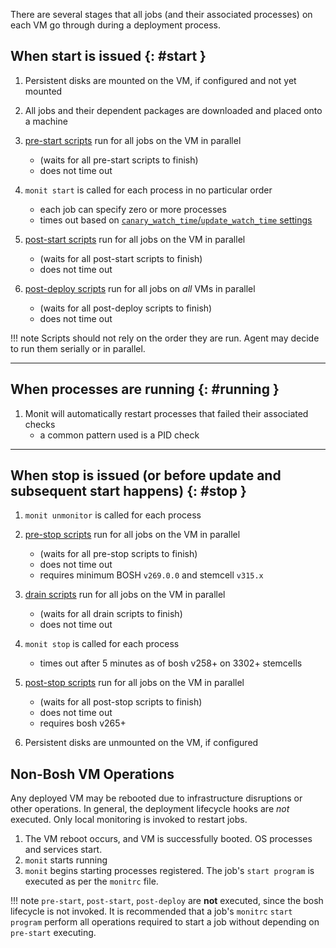 There are several stages that all jobs (and their associated processes) on each VM go through during a deployment process.

## When start is issued {: #start }

1. Persistent disks are mounted on the VM, if configured and not yet mounted

1. All jobs and their dependent packages are downloaded and placed onto a machine

1. [pre-start scripts](pre-start.md) run for all jobs on the VM in parallel
	- (waits for all pre-start scripts to finish)
	- does not time out

1. `monit start` is called for each process in no particular order
	- each job can specify zero or more processes
	- times out based on [`canary_watch_time`/`update_watch_time` settings](manifest-v2.md#update)

1. [post-start scripts](post-start.md) run for all jobs on the VM in parallel
	- (waits for all post-start scripts to finish)
	- does not time out

1. [post-deploy scripts](post-deploy.md) run for all jobs on *all* VMs in parallel
	- (waits for all post-deploy scripts to finish)
	- does not time out

!!! note
    Scripts should not rely on the order they are run. Agent may decide to run them serially or in parallel.

---
## When processes are running {: #running }

1. Monit will automatically restart processes that failed their associated checks
	- a common pattern used is a PID check

---
## When stop is issued (or before update and subsequent start happens) {: #stop }

1. `monit unmonitor` is called for each process

1. [pre-stop scripts](pre-stop.md) run for all jobs on the VM in parallel
	- (waits for all pre-stop scripts to finish)
	- does not time out
	- requires minimum BOSH `v269.0.0` and stemcell `v315.x`

1. [drain scripts](drain.md) run for all jobs on the VM in parallel
	- (waits for all drain scripts to finish)
	- does not time out

1. `monit stop` is called for each process
	- times out after 5 minutes as of bosh v258+ on 3302+ stemcells

1. [post-stop scripts](post-stop.md) run for all jobs on the VM in parallel
	- (waits for all post-stop scripts to finish)
	- does not time out
	- requires bosh v265+

1. Persistent disks are unmounted on the VM, if configured

## Non-Bosh VM Operations

Any deployed VM may be rebooted due to infrastructure disruptions or other operations. In general, the deployment lifecycle hooks are _not_ executed. Only local monitoring is invoked to restart jobs.

1. The VM reboot occurs, and VM is successfully booted. OS processes and services start.
1. `monit` starts running
1. `monit` begins starting processes registered. The job's `start program` is executed as per the `monitrc` file.

!!! note
    `pre-start`, `post-start`, `post-deploy` are **not** executed, since the bosh lifecycle is not invoked. It is recommended that a job's `monitrc` `start program` perform all operations required to start a job without depending on `pre-start` executing.
